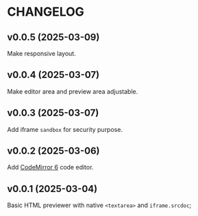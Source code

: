 # CHANGELOG

## v0.0.5 (2025-03-09)

Make responsive layout.

## v0.0.4 (2025-03-07)

Make editor area and preview area adjustable.

## v0.0.3 (2025-03-07)

Add iframe `sandbox` for security purpose.

## v0.0.2 (2025-03-06)

Add [CodeMirror 6](https://codemirror.net/) code editor.

## v0.0.1 (2025-03-04)

Basic HTML previewer with native `<textarea>` and `iframe.srcdoc`;
